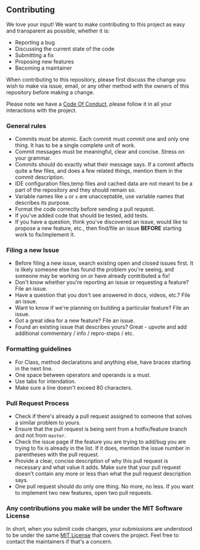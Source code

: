 ## Contributing

We love your input! We want to make contributing to this project as easy and transparent as possible, whether it is:

 - Reporting a bug
 - Discussing the current state of the code
 - Submitting a fix
 - Proposing new features
 - Becoming a maintainer

When contributing to this repository, please first discuss the change you wish to make via issue,
email, or any other method with the owners of this repository before making a change. 

Please note we have a [Code Of Conduct](https://github.com/SVijayB/Steam_WebScraper/blob/master/.github/CODE_OF_CONDUCT.md), please follow it in all your interactions with the project.

### General rules

 -  Commits must be atomic. Each commit must commit one and only one thing. It has to be a single complete unit of work.
 -  Commit messages must be meaningful, clear and concise. Stress on your grammar.
 - Commits should do exactly what their message says. If a commit affects quite a few files, and does a few related things, mention them in the commit description.
 -  IDE configuration files,temp files and cached data are not meant to be a part of the repository and they should remain so.
 -  Variable names like `a` or `x` are unacceptable, use variable names that describes its purpose.
 -  Format the code correctly before sending a pull request. 
 -	If you've added code that should be tested, add tests.
 - If you have a question, think you've discovered an issue, would like to propose a new feature, etc., then find/file an issue **BEFORE** starting work to fix/implement it.

 ### Filing a new Issue
 - Before filing a new issue, search existing open and closed issues first. It is  likely someone else has found the problem you're seeing, and someone may be working on or have already contributed a fix!
 - Don't know whether you're reporting an issue or requesting a feature? File an issue.
 - Have a question that you don't see answered in docs, videos, etc.? File an issue.
 - Want to know if we're planning on building a particular feature? File an issue.
 - Got a great idea for a new feature? File an issue.
 - Found an existing issue that describes yours? Great - upvote and add additional commentary / info / repro-steps / etc.
 
 ### Formatting guidelines
 
 - For Class, method declarations and anything else, have braces starting in the next line. 
 - One space between operators and operands is a must.
 - Use tabs for intendation.
 - Make sure a line doesn't exceed 80 characters. 

### Pull Request Process

 -  Check if there's already a pull request assigned to someone that solves a similar problem to yours.
 - Ensure that the pull request is being sent from a hotfix/feature branch and not from `master`.
 - Check the issue page if the feature you are trying to add/bug you are trying to fix is already in the list. If it does, mention the issue number in parentheses with the pull request.
 - Provide a clear, concise description of why this pull request is necessary and what value it adds. Make sure that your pull request doesn't contain any more or less than what the pull request description says.
 - One pull request should do only one thing. No more, no less. If you want to implement two new features, open two pull requests.
 
### Any contributions you make will be under the MIT Software License

In short, when you submit code changes, your submissions are understood to be under the same [MIT License](https://github.com/SVijayB/Steam_WebScraper/blob/master/LICENSE) that covers the project. Feel free to contact the maintainers if that's a concern.